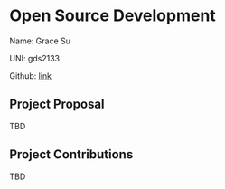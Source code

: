 # Open Source Development

Name: Grace Su

UNI: gds2133

Github: [link](https://github.com/graceduansu/)


## Project Proposal
TBD

## Project Contributions
TBD
